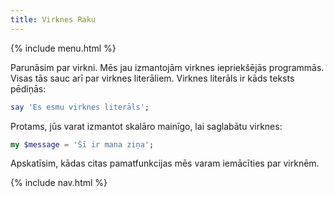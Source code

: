 ```yaml
---
title: Virknes Raku
---
```


{% include menu.html %}

Parunāsim par virkni. Mēs jau izmantojām virknes iepriekšējās programmās. Visas tās sauc arī par virknes literāliem. Virknes literāls ir kāds teksts pēdiņās:

```raku
say 'Es esmu virknes literāls';
```

Protams, jūs varat izmantot skalāro mainīgo, lai saglabātu virknes:

```raku
my $message = 'Šī ir mana ziņa';
```

Apskatīsim, kādas citas pamatfunkcijas mēs varam iemācīties par virknēm.

{% include nav.html %}